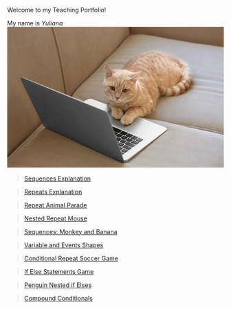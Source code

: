 Welcome to my Teaching Portfolio!

My name is *Yuliana* 
![Image](img1.webp)

> [Sequences Explanation](https://youtu.be/ZM4vr5MIOLE)

> [Repeats Explanation](https://youtu.be/7wq1z-qe9P4) 

> [Repeat Animal Parade](https://www.youtube.com/watch?v=K6L2rbfo_Dc) 

> [Nested Repeat Mouse](https://youtu.be/Yl2k6-YCJUM) 

> [Sequences: Monkey and Banana](https://youtu.be/ZHX--9gMz7I) 

> [Variable and Events Shapes](https://youtu.be/8dkoG1ovfH0) 

> [Conditional Repeat Soccer Game](https://youtu.be/goJUUyo4mSA) 

> [If Else Statements Game](https://youtu.be/psQPIeIggr4) 

> [Penguin Nested if Elses](https://youtu.be/vjNmuU-QSug) 

> [Compound Conditionals](https://youtu.be/nTVtbiRblgQ) 
